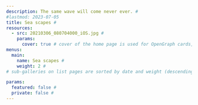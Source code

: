 ```yaml
---
description: The same wave will come never ever. #
#lastmod: 2023-07-05
title: Sea scapes #
resources:
  - src: 20210306_080704000_iOS.jpg #
    params:
      cover: true # cover of the home page is used for OpenGraph cards, etc.
menus:
  main:
    name: Sea scapes #
    weight: 2 #
# sub-galleries on list pages are sorted by date and weight (descending)

params:
  featured: false #
  private: false #
---
```

